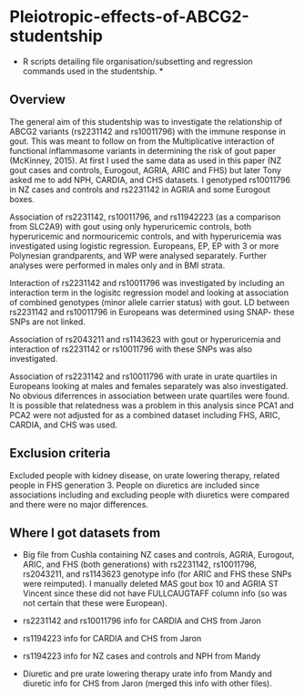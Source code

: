 # Pleiotropic-effects-of-ABCG2-studentship
* R scripts detailing file organisation/subsetting and regression commands used in the studentship. *

## Overview
The general aim of this studentship was to investigate the relationship of ABCG2 variants (rs2231142 and rs10011796) with the immune response in gout.  This was meant to follow on from the Multiplicative interaction of functional inflammasome variants in determining the risk of gout paper (McKinney, 2015).  At first I used the same data as used in this paper (NZ gout cases and controls, Eurogout, AGRIA, ARIC and FHS) but later Tony asked me to add NPH, CARDIA, and CHS datasets.  I genotyped rs10011796 in NZ cases and controls and rs2231142 in AGRIA and some Eurogout boxes.  

Association of rs2231142, rs10011796, and rs11942223 (as a comparison from SLC2A9) with gout using only hyperuricemic controls, both hyperuricemic and normouricemic controls, and with hyperuricemia was investigated using logistic regression.  Europeans, EP, EP with 3 or more Polynesian grandparents, and WP were analysed separately.  Further analyses were performed in males only and in BMI strata.  

Interaction of rs2231142 and rs10011796 was investigated by including an interaction term in the logisitc regression model and looking at association of combined genotypes (minor allele carrier status) with gout.  LD between rs2231142 and rs10011796 in Europeans was determined using SNAP- these SNPs are not linked.  

Association of rs2043211 and rs1143623 with gout or hyperuricemia and interaction of rs2231142 or rs10011796 with these SNPs was also investigated.  

Association of rs2231142 and rs10011796 with urate in urate quartiles in Europeans looking at males and females separately was also investigated. No obvious diferrences in association between urate quartiles were found.  It is possible that relatedness was a problem in this analysis since PCA1 and PCA2 were not adjusted for as a combined dataset including FHS, ARIC, CARDIA, and CHS was used.  

## Exclusion criteria
Excluded people with kidney disease, on urate lowering therapy, related people in FHS generation 3.  People on diuretics are included since associations including and excluding people with diuretics were compared and there were no major differences.

## Where I got datasets from
- Big file from Cushla containing NZ cases and controls, AGRIA, Eurogout, ARIC, and FHS (both generations) with rs2231142, rs10011796, rs2043211, and rs1143623 genotype info (for ARIC and FHS these SNPs were reimputed).  I manually deleted MAS gout box 10 and AGRIA ST Vincent since these did not have FULLCAUGTAFF column info (so was not certain that these were European).

- rs2231142 and rs10011796 info for CARDIA and CHS from Jaron

- rs1194223 info for CARDIA and CHS from Jaron

- rs1194223 info for NZ cases and controls and NPH from Mandy

- Diuretic and pre urate lowering therapy urate info from Mandy and diuretic info for CHS from Jaron (merged this info with other files).



